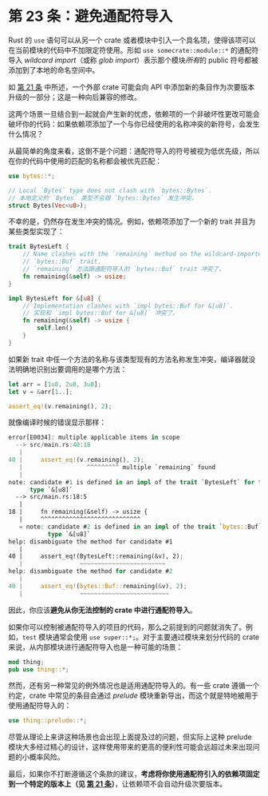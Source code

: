# 第 23 条：避免通配符导入

Rust 的 `use` 语句可以从另一个 crate 或者模块中引入一个具名项，使得该项可以在当前模块的代码中不加限定符使用。形如 `use somecrate::module::*` 的通配符导入 *wildcard import*（或称 *glob import*）表示那个模块*所有*的 public 符号都被添加到了本地的命名空间中。

如 [第 21 条] 中所述，一个外部 crate 可能会向 API 中添加新的条目作为次要版本升级的一部分；这是一种向后兼容的修改。

这两个场景一旦结合到一起就会产生新的忧虑，依赖项的一个非破坏性更改可能会破坏你的代码：如果依赖项添加了一个与你已经使用的名称冲突的新符号，会发生什么情况？

从最简单的角度来看，这倒不是个问题：通配符导入的符号被视为低优先级，所以在你的代码中使用的匹配的名称都会被优先匹配：

```rust
use bytes::*;

// Local `Bytes` type does not clash with `bytes::Bytes`.
// 本地定义的 `Bytes` 类型不会跟 `bytes::Bytes` 发生冲突。
struct Bytes(Vec<u8>);
```

不幸的是，仍然存在发生冲突的情况。例如，依赖项添加了一个新的 trait 并且为某些类型实现了：

```rust
trait BytesLeft {
    // Name clashes with the `remaining` method on the wildcard-imported
    // `bytes::Buf` trait.
    // `remaining` 方法跟通配符导入的 `bytes::Buf` trait 冲突了。
    fn remaining(&self) -> usize;
}

impl BytesLeft for &[u8] {
    // Implementation clashes with `impl bytes::Buf for &[u8]`.
    // 实现和 `impl bytes::Buf for &[u8]` 冲突了。
    fn remaining(&self) -> usize {
        self.len()
    }
}
```

如果新 trait 中任一个方法的名称与该类型现有的方法名称发生冲突，编译器就没法明确地识别出要调用的是哪个方法：

```rust
let arr = [1u8, 2u8, 3u8];
let v = &arr[1..];

assert_eq!(v.remaining(), 2);
```

就像编译时候的错误显示那样：

```rust
error[E0034]: multiple applicable items in scope
  --> src/main.rs:40:18
   |
40 |     assert_eq!(v.remaining(), 2);
   |                  ^^^^^^^^^ multiple `remaining` found
   |
note: candidate #1 is defined in an impl of the trait `BytesLeft` for the
      type `&[u8]`
  --> src/main.rs:18:5
   |
18 |     fn remaining(&self) -> usize {
   |     ^^^^^^^^^^^^^^^^^^^^^^^^^^^^
   = note: candidate #2 is defined in an impl of the trait `bytes::Buf` for the
           type `&[u8]`
help: disambiguate the method for candidate #1
   |
40 |     assert_eq!(BytesLeft::remaining(&v), 2);
   |                ~~~~~~~~~~~~~~~~~~~~~~~~
help: disambiguate the method for candidate #2
   |
40 |     assert_eq!(bytes::Buf::remaining(&v), 2);
   |                ~~~~~~~~~~~~~~~~~~~~~~~~~
```

因此，你应该**避免从你无法控制的 crate 中进行通配符导入**。

如果你可以控制被通配符导入的项目的代码，那么之前提到的问题就消失了。例如，`test` 模块通常会使用 `use super::*;`。对于主要通过模块来划分代码的 crate 来说，从内部模块进行通配符导入也是一种可能的场景：

```rust
mod thing;
pub use thing::*;
```

然而，还有另一种常见的例外情况也是适用通配符导入的。有一些 crate 遵循一个约定，crate 中常见的条目会通过 *prelude* 模块重新导出，而这个就是特地被用于使用通配符导入的：

```rust
use thing::prelude::*;
```

尽管从理论上来讲这种场景也会出现上面提及过的问题，但实际上这种 prelude 模块大多经过精心的设计，这样使用带来的更高的便利性可能会远超过未来出现问题的小概率风险。

最后，如果你不打断遵循这个条款的建议，**考虑将你使用通配符引入的依赖项固定到一个特定的版本上（见 [第 21 条]）**，让依赖项不会自动升级次要版本。

[第 21 条]:./item21-semver.md